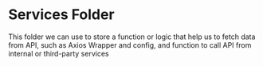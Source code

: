 # Services Folder

This folder we can use to store a function or logic that help us to fetch data from API, such as Axios Wrapper and config, and function to call API from internal or third-party services
